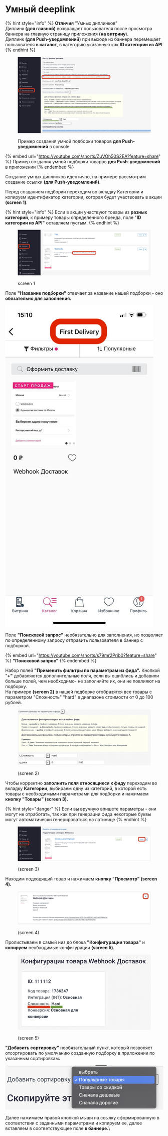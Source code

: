 # Умный deeplink

{% hint style="info" %}
**Отличия** "Умных диплинков" \
Диплинк **(для главной)** возвращает пользователя после просмотра баннера на главную страницу приложения **(на** **витрину**).\
Диплинк **(для Push-уведомлений)** при выходе из баннера перемещает пользователя **в каталог**, в категорию указанную как **ID категории из API**
{% endhint %}

<figure><img src="../../../.gitbook/assets/Снимок экрана 2022-11-01 в 12.52.08.png" alt=""><figcaption><p>Пример создания умной подборки товаров <strong>для Push-уведомлений</strong> в console</p></figcaption></figure>

{% embed url="https://youtube.com/shorts/ZuVOh50S2EA?feature=share" %}
Пример создания умной подборки товаров **для Push-уведомлений** в приложении
{% endembed %}

Создание умных диплинков идентично, на примере рассмотрим создание ссылки **(для Push-уведомлений).**

Перед созданием подборки переходим во вкладку Категории и копируем идентификатор категории, которая будет участвовать в акции **(screen 1)**.

{% hint style="info" %}
Если в акции участвуют товары из **разных категорий**, к примеру товары определенного бренда, поле "**ID категории из API"** оставляем пустым.
{% endhint %}

<figure><img src="../../../.gitbook/assets/Снимок экрана 2022-11-01 в 13.17.32.png" alt=""><figcaption><p>screen 1</p></figcaption></figure>

Поле **"Название подборки"** отвечает за название нашей подборки - оно **обязательно для заполнения.**

![](<../../../.gitbook/assets/photo_2022-11-01 15.11.12.jpeg>)

Поле **"Поисковой запрос"** необязательно для заполнения, но позволяет по определенному запросу отправить пользователя в баннер с подборкой.

{% embed url="https://youtube.com/shorts/s79mr2Prib0?feature=share" %}
**"Поисковой запрос"**
{% endembed %}

Набор полей **"Применить фильтры по параметрам из фида".** Кнопкой "**+"** добавляются дополнительные поля, если вы ошиблись и добавили больше полей, чем необходимо- не заполняйте их, они не повлияют на подборку.\
На примере **(screen 2)** в нашей подборке отобразятся все товары с параметром "Сложность" "hard" в диапазоне стоимости от 0 до 100 рублей.

<figure><img src="../../../.gitbook/assets/Снимок экрана 2022-11-01 в 16.12.52.png" alt=""><figcaption><p>(screen 2)</p></figcaption></figure>

Чтобы корректно **заполнить поля относящиеся к фиду** переходим во вкладку **Категории**, выбираем одну из категорий, в которой есть товары с необходимыми параметрами для подборки и нажимаем **кнопку "Товары" (screen 3).**

{% hint style="danger" %}
Если вы вручную впишете параметры - они могут не отработать, так как при генерации фида некоторые буквы могут автоматически генерироваться на латинице
{% endhint %}

<figure><img src="../../../.gitbook/assets/Снимок экрана 2022-11-01 в 16.19.47.png" alt=""><figcaption><p>(screen 3)</p></figcaption></figure>

Находим подходящий товар и нажимаем **кнопку "Просмотр" (screen 4).**

<figure><img src="../../../.gitbook/assets/Снимок экрана 2022-11-01 в 16.24.08.png" alt=""><figcaption><p>(screen 4)</p></figcaption></figure>

Пролистываем в самый низ до блока **"Конфигурации товара"** и **копируем** необходимые конфигурации **(screen 5)**.

<figure><img src="../../../.gitbook/assets/Снимок экрана 2022-11-01 в 12.58.26.png" alt=""><figcaption><p>(screen 5)</p></figcaption></figure>

**"Добавить сортировку"** необязательный пункт, который позволяет отсортировать по умолчанию созданную подборку в приложении по указанным сортировка&#x43C;**.**

![](<../../../.gitbook/assets/Снимок экрана 2022-11-01 в 16.40.11.png>)

Далее нажимаем правой кнопкой мыши на ссылку сформированную в соответствии с заданными параметрами и копируем ее, далее вставляем в соответствующее поле **в баннере.**\
